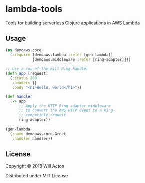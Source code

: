 # lambda-tools

Tools for building serverless Clojure applications in AWS Lambda

## Usage

```clojure
(ns demoaws.core
  (:require [demoaws.lambda :refer [gen-lambda]]
            [demoaws.middleware :refer [ring-adapter]]))

;; Use a run-of-the-mill Ring handler
(defn app [request]
  {:status 200
   :headers {}
   :body "<h1>Hello, world</h1>"})

(def handler
  (-> app
      ;; Apply the HTTP Ring adapter middleware
      ;; to convert the AWS HTTP event to a Ring-
      ;; compatible request
      ring-adapter))

(gen-lambda
  {:name demoaws.core.Greet
   :handler handler})
```

## License

Copyright © 2018 Will Acton

Distributed under MIT License
